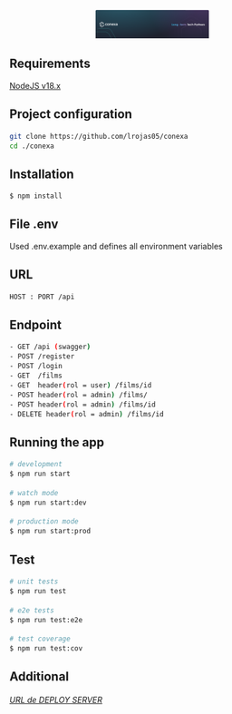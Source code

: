 <p align="center">
  <a href="https://conexa.ai/" target="blank"><img src="./imagen/Banner_Notion.png" width="200" alt="Conexa Logo" /></a>
</p>

## Requirements
[NodeJS v18.x](https://nodejs.org/es)


## Project configuration
```bash
git clone https://github.com/lrojas05/conexa
cd ./conexa
```
## Installation

```bash
$ npm install
```
## File .env
Used .env.example and defines all environment variables

## URL 
```bash
HOST : PORT /api
```

## Endpoint
```bash
- GET /api (swagger)
- POST /register
- POST /login
- GET  /films
- GET  header(rol = user) /films/id
- POST header(rol = admin) /films/
- POST header(rol = admin) /films/id
- DELETE header(rol = admin) /films/id
```


## Running the app

```bash
# development
$ npm run start

# watch mode
$ npm run start:dev

# production mode
$ npm run start:prod
```

## Test

```bash
# unit tests
$ npm run test

# e2e tests
$ npm run test:e2e

# test coverage
$ npm run test:cov
```
## Additional
 ###### [URL de DEPLOY SERVER]( https://conexa-test-lrojas05.vercel.app/api)




